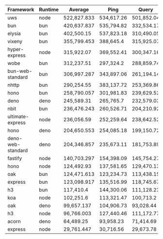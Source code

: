
|  Framework       | Runtime | Average | Ping       | Query      | Body       |
| ---------------- | ------- | ------- | ---------- | ---------- | ---------- |
| uws | node | 522,827.833 | 534,617.26 | 501,852.04 | 532,014.2 |
| bun | bun | 420,637.837 | 535,794.82 | 332,534.17 | 393,584.52 |
| elysia | bun | 402,500.15 | 537,823.18 | 310,490.05 | 359,187.22 |
| vixeny | bun | 355,799.453 | 388,645.4 | 315,925.07 | 362,827.89 |
| hyper-express | node | 315,922.07 | 369,552.41 | 300,347.16 | 277,866.64 |
| wobe | bun | 312,237.51 | 297,324.2 | 288,859.74 | 350,528.59 |
| bun-web-standard | bun | 306,997.287 | 343,897.06 | 261,194.14 | 315,900.66 |
| nhttp | bun | 290,254.55 | 383,137.72 | 253,369.86 | 234,256.07 |
| hono | bun | 258,790.057 | 301,981.83 | 239,629.52 | 234,758.82 |
| deno | deno | 245,589.31 | 265,765.7 | 232,579.03 | 238,423.2 |
| nbit | bun | 236,476.243 | 260,526.71 | 204,210.92 | 244,691.1 |
| ultimate-express | node | 236,056.59 | 252,259.64 | 238,642.52 | 217,267.61 |
| hono | deno | 204,650.553 | 254,085.18 | 199,150.72 | 160,715.76 |
| deno-web-standard | deno | 204,346.857 | 235,673.11 | 181,753.89 | 195,613.57 |
| fastify | node | 140,703.297 | 154,398.09 | 145,754.27 | 121,957.53 |
| hono | node | 124,492.93 | 137,581.65 | 129,470.13 | 106,427.01 |
| oak | bun | 124,471.613 | 123,234.73 | 113,438.15 | 136,741.96 |
| express | bun | 123,098.917 | 135,516.99 | 118,745.67 | 115,034.09 |
| h3 | bun | 117,410.4 | 144,300.06 | 111,128.23 | 96,802.91 |
| koa | node | 102,251.6 | 113,321.47 | 100,713.2 | 92,720.13 |
| oak | deno | 99,657.137 | 104,906.73 | 93,028.44 | 101,036.24 |
| h3 | node | 96,766.003 | 127,440.46 | 111,172.77 | 51,684.78 |
| acorn | deno | 64,489.25 | 93,958.23 | 71,414.69 | 28,094.83 |
| express | node | 29,761.447 | 30,716.56 | 29,673.78 | 28,894 |